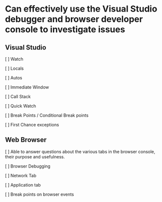 # Can effectively use the Visual Studio debugger and browser developer console to investigate issues

## Visual Studio

[ ] Watch

[ ] Locals

[ ] Autos

[ ] Immediate Window

[ ] Call Stack

[ ] Quick Watch

[ ] Break Points / Conditional Break points

[ ] First Chance exceptions


## Web Browser
[ ] Able to answer questions about the various tabs in the browser console, their purpose and usefulness.

[ ]️ Browser Debugging

[ ]️ Network Tab

[ ]️ Application tab

[ ]️ Break points on browser events